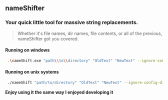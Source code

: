 ## nameShifter

### Your quick little tool for massive string replacements.


> Whether it's file names, dir names, file contents, or all of the previous, nameShifter got you covered.   

#### Running on windows
```bash
 .\nameShift.exe "path\\to\\directory" "OldText" "NewText" --ignore-config-dirs=true -work-globally=false --concurrent-run=false -case-matching=true -file-extensions=".go,.md" 
```


#### Running on unix systems
```zsh
 ./nameShift "path/to/directory" "OldText" "NewText" --ignore-config-dirs=true --work-globally=false -concurrent-run=false -case-matching=true --file-extensions=".go,.md" 
```

**Enjoy using it the same way I enjoyed developing it**


